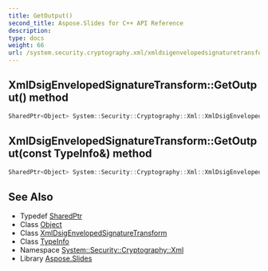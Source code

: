 ```yaml
---
title: GetOutput()
second_title: Aspose.Slides for C++ API Reference
description: 
type: docs
weight: 66
url: /system.security.cryptography.xml/xmldsigenvelopedsignaturetransform/getoutput/
---
```

## XmlDsigEnvelopedSignatureTransform::GetOutput() method




```cpp
SharedPtr<Object> System::Security::Cryptography::Xml::XmlDsigEnvelopedSignatureTransform::GetOutput() override
```

## XmlDsigEnvelopedSignatureTransform::GetOutput(const TypeInfo\&) method




```cpp
SharedPtr<Object> System::Security::Cryptography::Xml::XmlDsigEnvelopedSignatureTransform::GetOutput(const TypeInfo &type) override
```

## See Also

* Typedef [SharedPtr](../../../system/sharedptr/)
* Class [Object](../../../system/object/)
* Class [XmlDsigEnvelopedSignatureTransform](../)
* Class [TypeInfo](../../../system/typeinfo/)
* Namespace [System::Security::Cryptography::Xml](../../)
* Library [Aspose.Slides](../../../)